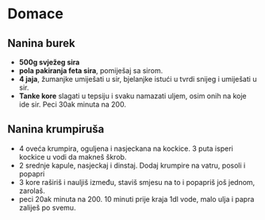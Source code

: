 # Domace

## Nanina burek
* **500g svježeg sira**
* **pola pakiranja feta sira**, pomiješaj sa sirom.
* **4 jaja**, žumanjke umiješati u sir, bjelanjke istući u tvrdi snijeg i umiješati u sir.
* **Tanke kore** slagati u tepsiju i svaku namazati uljem, osim onih na koje ide sir.
Peci 30ak minuta na 200.

## Nanina krumpiruša
* 4 oveća krumpira, oguljena i nasjeckana na kockice. 3 puta isperi kockice u vodi da makneš škrob.
* 2 srednje kapule, nasjeckaj i dinstaj. Dodaj krumpire na vatru, posoli i popapri
* 3 kore raširiš i nauljiš između, staviš smjesu na to i popapriš još jednom, zarolaš.
* peci 20ak minuta na 200. 10 minuti prije kraja 1dl vode, malo ulja i papra zaliješ po svemu.
